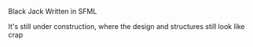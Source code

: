 Black Jack Written in SFML

It's still under construction, where the design and structures still look like crap
